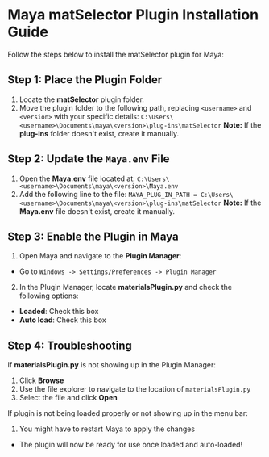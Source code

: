 # Maya matSelector Plugin Installation Guide

Follow the steps below to install the matSelector plugin for Maya:

## Step 1: Place the Plugin Folder
1. Locate the **matSelector** plugin folder.
2. Move the plugin folder to the following path, replacing `<username>` and `<version>` with your specific details:
`C:\Users\<username>\Documents\maya\<version>\plug-ins\matSelector`
**Note:** If the **plug-ins** folder doesn't exist, create it manually.

## Step 2: Update the `Maya.env` File
1. Open the **Maya.env** file located at:
`C:\Users\<username>\Documents\maya\<version>\Maya.env`
2. Add the following line to the file:
`MAYA_PLUG_IN_PATH = C:\Users\<username>\Documents\maya\<version>\plug-ins\matSelector`
**Note:** If the **Maya.env** file doesn't exist, create it manually.

## Step 3: Enable the Plugin in Maya
1. Open Maya and navigate to the **Plugin Manager**:
- Go to `Windows -> Settings/Preferences -> Plugin Manager`
2. In the Plugin Manager, locate **materialsPlugin.py** and check the following options:
- **Loaded**: Check this box
- **Auto load**: Check this box

## Step 4: Troubleshooting
If **materialsPlugin.py** is not showing up in the Plugin Manager:
1. Click **Browse**
2. Use the file explorer to navigate to the location of `materialsPlugin.py`
3. Select the file and click **Open**

If plugin is not being loaded properly or not showing up in the menu bar:
1. You might have to restart Maya to apply the changes

- The plugin will now be ready for use once loaded and auto-loaded!
